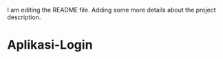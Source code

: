 I am editing the README file. Adding some more details about the project description.
# Aplikasi-Login
